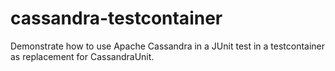 # cassandra-testcontainer
Demonstrate how to use Apache Cassandra in a JUnit test in a testcontainer as replacement for CassandraUnit.
